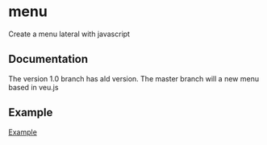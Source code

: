 # menu
Create a menu lateral with javascript

## Documentation

The version 1.0 branch has ald version. The master branch will a new menu based in veu.js
## Example

[Example](https://phoenixalx.github.io/menu/index.html)
